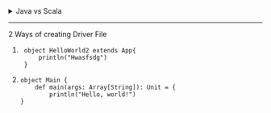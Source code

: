 <details>
  <summary> Java vs Scala</summary>    
  They run at the same speed, Scala compiles slower, Scala is better in terms of productivity. It depends on what you are doing
  
  Concurrency Model
  
  Scala uses the actor model which is both modern and more efficient than Java
  
  Performance
  
  Scala compiler supports an optimization technique called tail call recursion. The optimization makes the Scala code compile faster than Java code.
</details>

---
2 Ways of creating Driver File
1. ```
    object HelloWorld2 extends App{
        println("Hwasfsdg")
    }
    ```
2.  ```
    object Main {
        def main(args: Array[String]): Unit = {
            println("Hello, world!")
    }
    ```
